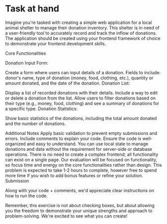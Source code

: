 # Task at hand
Imagine you're tasked with creating a simple web application for a local animal shelter to manage their donation inventory. This shelter is in need of a user-friendly tool to accurately record and track the inflow of donations. The application should be created using your frontend framework of choice to demonstrate your frontend development skills.

Core Functionalities

Donation Input Form:

Create a form where users can input details of a donation.
Fields to include: donor's name, type of donation (money, food, clothing, etc.), quantity or amount donated, and the date of the donation.
Donation List:

Display a list of recorded donations with their details.
Include a way to edit or delete a donation from the list.
Allow users to filter donations based on their type (e.g., money, food, clothing) and see a summary of donations for a specific type.
Donation Statistics:

Show basic statistics of the donations, including the total amount donated and the number of donations.

Additional Notes
Apply basic validation to prevent empty submissions and errors.
Include comments to explain your code.
Ensure the code is well-organized and easy to understand.
You can use local state to manage donations and data without the requirement for server-side or database operations. 
There is no need to create a complex frontend; all functionality can exist on a single page.
Our evaluation will be focused on functionality, so focus time and energy on the core functionalities rather than design.
This problem is expected to take 1-2 hours to complete, however free to spend more time if you wish to add bonus features or refine your solution.
Submission

Along with your code + comments, we'd appreciate clear instructions on how to run the code.

Remember, this exercise is not about checking boxes, but about allowing you the freedom to demonstrate your unique strengths and approach to problem-solving. We're excited to see what you can create!
